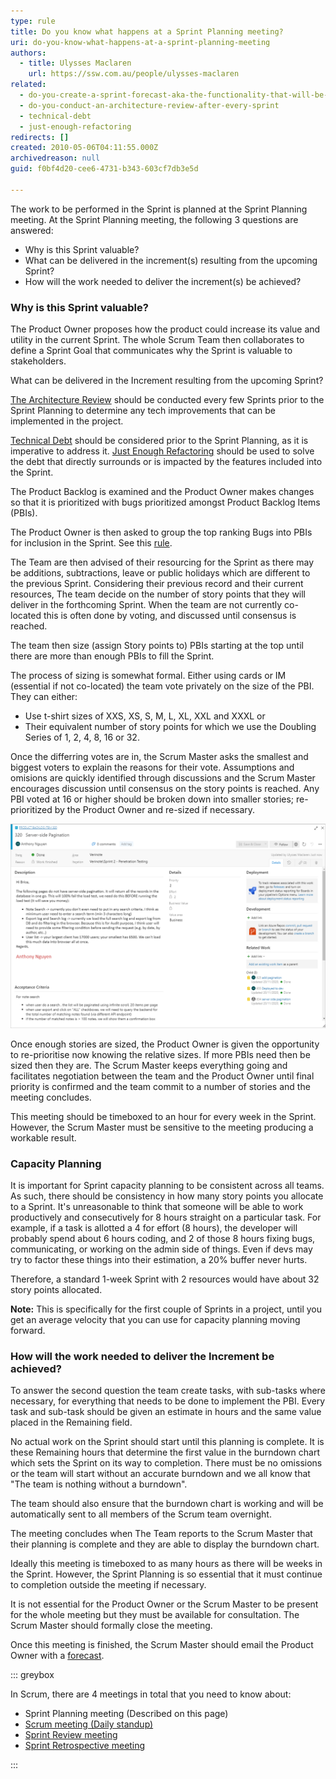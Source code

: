```yaml
---
type: rule
title: Do you know what happens at a Sprint Planning meeting?
uri: do-you-know-what-happens-at-a-sprint-planning-meeting
authors:
  - title: Ulysses Maclaren
    url: https://ssw.com.au/people/ulysses-maclaren
related:
  - do-you-create-a-sprint-forecast-aka-the-functionality-that-will-be-developed-during-the-sprint
  - do-you-conduct-an-architecture-review-after-every-sprint
  - technical-debt
  - just-enough-refactoring
redirects: []
created: 2010-05-06T04:11:55.000Z
archivedreason: null
guid: f0bf4d20-cee6-4731-b343-603cf7db3e5d

---
```


The work to be performed in the Sprint is planned at the Sprint Planning meeting. At the Sprint Planning meeting, the following 3 questions are answered:

* Why is this Sprint valuable?
* What can be delivered in the increment(s) resulting from the upcoming Sprint?
* How will the work needed to deliver the increment(s) be achieved?

<!--endintro-->

### Why is this Sprint valuable?

The Product Owner proposes how the product could increase its value and utility in the current Sprint. The whole Scrum Team then collaborates to define a Sprint Goal that communicates why the Sprint is valuable to stakeholders.

What can be delivered in the Increment resulting from the upcoming Sprint?

[The Architecture Review](/do-you-conduct-an-architecture-review-after-every-sprint) should be conducted every few Sprints prior to the Sprint Planning to determine any tech improvements that can be implemented in the project.

[Technical Debt](/technical-debt) should be considered prior to the Sprint Planning, as it is imperative to address it. [Just Enough Refactoring](/just-enough-refactoring) should be used to solve the debt that directly surrounds or is impacted by the features included into the Sprint.

The Product Backlog is examined and the Product Owner makes changes so that it is prioritized with bugs prioritized amongst Product Backlog Items (PBIs).

The Product Owner is then asked to group the top ranking Bugs into PBIs for inclusion in the Sprint. See this [rule](/bugs-do-you-know-how-to-handle-bugs-on-the-product-backlog).

The Team are then advised of their resourcing for the Sprint as there may be additions, subtractions, leave or public holidays which are different to the previous Sprint. Considering their previous record and their current resources, The team decide on the number of story points that they will deliver in the forthcoming Sprint. When the team are not currently co-located this is often done by voting, and discussed until consensus is reached.

The team then size (assign Story points to) PBIs starting at the top until there are more than enough PBIs to fill the Sprint.

The process of sizing is somewhat formal. Either using cards or IM (essential if not co-located) the team vote privately on the size of the PBI. They can either:
- Use t-shirt sizes of XXS, XS, S, M, L, XL, XXL and XXXL or 
- Their equivalent number of story points for which we use the Doubling Series of 1, 2, 4, 8, 16 or 32. 
 
Once the differring votes are in, the Scrum Master asks the smallest and biggest voters to explain the reasons for their vote. Assumptions and omisions are quickly identified through discussions and the Scrum Master encourages discussion until consensus on the story points is reached. Any PBI voted at 16 or higher should be broken down into smaller stories; re-prioritized by the Product Owner and re-sized if necessary.

![Figure: A sample PBI based on the Microsoft Scrum process template for Azure DevOps](PBI.png)

Once enough stories are sized, the Product Owner is given the opportunity to re-prioritise now knowing the relative sizes. If more PBIs need then be sized then they are. The Scrum Master keeps everything going and facilitates negotiation between the team and the Product Owner until final priority is confirmed and the team commit to a number of stories and the meeting concludes.

This meeting should be timeboxed to an hour for every week in the Sprint. However, the Scrum Master must be sensitive to the meeting producing a workable result.

### Capacity Planning

It is important for Sprint capacity planning to be consistent across all teams. As such, there should be consistency in how many story points you allocate to a Sprint. It's unreasonable to think that someone will be able to work productively and consecutively for 8 hours straight on a particular task. For example, if a task is allotted a 4 for effort (8 hours), the developer will probably spend about 6 hours coding, and 2 of those 8 hours fixing bugs, communicating, or working on the admin side of things. Even if devs may try to factor these things into their estimation, a 20% buffer never hurts.

Therefore, a standard 1-week Sprint with 2 resources would have about 32 story points allocated.

**Note:** This is specifically for the first couple of Sprints in a project, until you get an average velocity that you can use for capacity planning moving forward.

### How will the work needed to deliver the Increment be achieved?

To answer the second question the team create tasks, with sub-tasks where necessary, for everything that needs to be done to implement the PBI. Every task and sub-task should be given an estimate in hours and the same value placed in the Remaining field.

No actual work on the Sprint should start until this planning is complete. It is these Remaining hours that determine the first value in the burndown chart which sets the Sprint on its way to completion. There must be no omissions or the team will start without an accurate burndown and we all know that "The team is nothing without a burndown".

The team should also ensure that the burndown chart is working and will be automatically sent to all members of the Scrum team overnight.   

The meeting concludes when The Team reports to the Scrum Master that their planning is complete and they are able to display the burndown chart.

Ideally this meeting is timeboxed to as many hours as there will be weeks in the Sprint. However, the Sprint Planning is so essential that it must continue to completion outside the meeting if necessary.  

It is not essential for the Product Owner or the Scrum Master to be present for the whole meeting but they must be available for consultation. The Scrum Master should formally close the meeting. 

Once this meeting is finished, the Scrum Master should email the Product Owner with a [forecast](/do-you-create-a-sprint-forecast-aka-the-functionality-that-will-be-developed-during-the-sprint).

::: greybox

In Scrum, there are 4 meetings in total that you need to know about:

* Sprint Planning meeting (Described on this page)
* [Scrum meeting (Daily standup)](/meeting-do-you-update-your-tasks-before-the-daily-scrum)
* [Sprint Review meeting](/do-you-know-what-happens-at-a-sprint-review-meeting)
* [Sprint Retrospective meeting](/do-you-know-what-happens-at-a-sprint-retrospective-meeting)

:::

